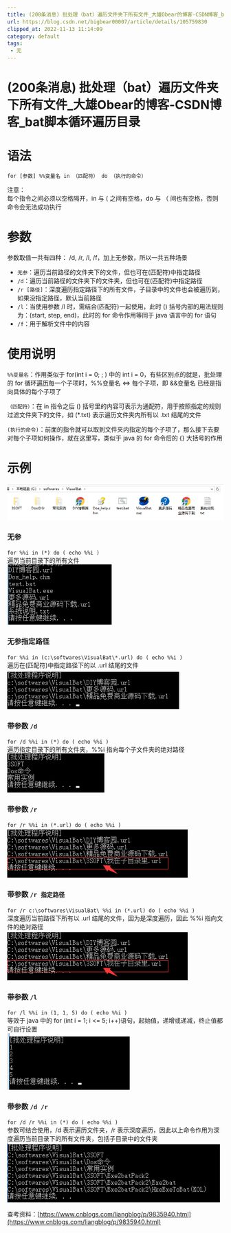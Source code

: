 ```yaml
---
title: (200条消息) 批处理（bat）遍历文件夹下所有文件_大雄Obear的博客-CSDN博客_bat脚本循环遍历目录
url: https://blog.csdn.net/bigbear00007/article/details/105759830
clipped_at: 2022-11-13 11:14:09
category: default
tags: 
 - 无
---
```



# (200条消息) 批处理（bat）遍历文件夹下所有文件_大雄Obear的博客-CSDN博客_bat脚本循环遍历目录

# 语法

`for [参数] %%变量名 in （匹配符） do （执行的命令）`

注意：  
每个指令之间必须以空格隔开，in 与 ( 之间有空格，do 与 （ 间也有空格，否则命令会无法成功执行

# 参数

参数取值一共有四种： /d, /r, /l, /f，加上无参数，所以一共五种场景

*   `无参`：遍历当前路径的文件夹下的文件，但也可在(匹配符)中指定路径
*   `/d`：遍历当前路径的文件夹下的文件夹，但也可在(匹配符)中指定路径
*   `/r [路径]`：深度遍历指定路径下的所有文件，子目录中的文件也会被遍历到，如果没指定路径，默认当前路径
*   `/l`：当使用参数 /l 时，需结合(匹配符)一起使用，此时 () 括号内部的用法规则为：(start, step, end)，此时的 for 命令作用等同于 java 语言中的 for 语句
*   `/f`：用于解析文件中的内容

# 使用说明

`%%变量名`：作用类似于 for(int i = 0; ; ) 中的 int i = 0，有些区别点的就是，批处理的 for 循环[遍历](https://so.csdn.net/so/search?q=%E9%81%8D%E5%8E%86&spm=1001.2101.3001.7020)每一个子项时，%%变量名 <=> 每个子项，即 &&变量名 已经是指向具体的每个子项了

`（匹配符）`：在 in 指令之后 () 括号里的内容可表示为通配符，用于按照指定的规则过滤文件夹下的文件，如 (\*.txt) 表示遍历文件夹内所有以 .txt 结尾的文件

`(执行的命令)`：前面的指令就可以取到文件夹内指定的每个子项了，那么接下去要对每个子项如何操作，就在这里写，类似于 java 的 for 命令后的 {} 大括号的作用

# 示例

![在这里插入图片描述](assets/1668309249-e800e3d26ede71db0360cc4bb035511e.png)

### 无参

`for %%i in (*) do ( echo %%i )`  
遍历当前目录下的所有文件  
![在这里插入图片描述](assets/1668309249-2eb99e4d77a90449fb1c000f002d9416.png)

### 无参指定路径

`for %%i in (c:\softwares\VisualBat\*.url) do ( echo %%i )`  
遍历在(匹配符)中指定路径下的以 .url 结尾的文件  
![在这里插入图片描述](assets/1668309249-166323fccf9dfdfa9706e353f32a34dd.png)

### 带参数 `/d`

`for /d %%i in (*) do ( echo %%i )`  
遍历指定目录下的所有文件夹，%%i 指向每个子文件夹的绝对路径  
![在这里插入图片描述](assets/1668309249-903bfe366b53d218dadb5df1238846a4.png)

### 带参数 `/r`

`for /r %%i in (*.url) do ( echo %%i )`  
![在这里插入图片描述](assets/1668309249-050cbca269e10bdd13efc8c4ef3e0e51.png)

### 带参数 `/r 指定路径`

`for /r c:\softwares\VisualBat\ %%i in (*.url) do ( echo %%i )`  
深度遍历当前路径下所有以 .url 结尾的文件，因为是深度遍历，因此 %%i 指向文件的绝对路径  
![在这里插入图片描述](assets/1668309249-33028076e9dbe1cf7732c5565a6c2f36.png)

### 带参数 `/l`

`for /l %%i in (1, 1, 5) do ( echo %%i )`  
等效于 java 中的 for (int i = 1; i <= 5; i++)语句，起始值，递增或递减，终止值都可自行设置  
![在这里插入图片描述](assets/1668309249-51f19596d70ed22afc3e1608284bb95b.png)

### 带参数 `/d /r`

`for /d /r %%i in (*) do ( echo %%i )`  
参数可结合使用，/d 表示遍历文件夹，/r 表示深度遍历，因此以上命令作用为深度遍历当前目录下的所有文件夹，包括子目录中的文件夹  
![在这里插入图片描述](assets/1668309249-0b3de71923502e1e87266a3e34d845be.png)

查考资料：[https://www.cnblogs.com/liangblog/p/9835940.html](https://www.cnblogs.com/liangblog/p/9835940.html)